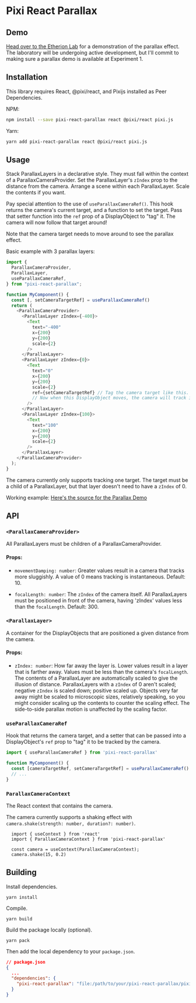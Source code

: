 # Pixi React Parallax

## Demo

[Head over to the Etherion Lab](https://lab.etherion.app/experiment1) for a demonstration of the parallax effect. The laboratory will be undergoing active development, but I'll commit to making sure a parallax demo is available at Experiment 1.

## Installation

This library requires React, @pixi/react, and Pixijs installed as Peer Dependencies.

NPM:

```bash
npm install --save pixi-react-parallax react @pixi/react pixi.js
```

Yarn:

```bash
yarn add pixi-react-parallax react @pixi/react pixi.js
```

## Usage

Stack ParallaxLayers in a declarative style. They must fall within the context of a ParallaxCameraProvider. Set the ParallaxLayer's `zIndex` prop to the distance from the camera. Arrange a scene within each ParallaxLayer. Scale the contents if you want.

Pay special attention to the use of `useParallaxCameraRef()`. This hook returns the camera's current target, and a function to set the target. Pass that setter function into the `ref` prop of a DisplayObject to "tag" it. The camera will now follow that target around!

Note that the camera target needs to move around to see the parallax effect.

Basic example with 3 parallax layers:

```ts
import {
  ParallaxCameraProvider,
  ParallaxLayer,
  useParallaxCameraRef,
} from "pixi-react-parallax";

function MyComponent() {
  const [, setCameraTargetRef] = useParallaxCameraRef()
  return (
    <ParallaxCameraProvider>
      <ParallaxLayer zIndex={-400}>
        <Text
          text="-400"
          x={200}
          y={200}
          scale={2}
        />
      </ParallaxLayer>
      <ParallaxLayer zIndex={0}>
        <Text
          text="0"
          x={200}
          y={200}
          scale={2}
          ref={setCameraTargetRef} // Tag the camera target like this.
          // Now when this DisplayObject moves, the camera will track it.
        />
      </ParallaxLayer>
      <ParallaxLayer zIndex={100}>
        <Text
          text="100"
          x={200}
          y={200}
          scale={2}
        />
      </ParallaxLayer>
    </ParallaxCameraProvider>
  );
}
```

The camera currently only supports tracking one target. The target must be a child of a ParallaxLayer, but that layer doesn't need to have a `zIndex` of 0.

Working example: [Here's the source for the Parallax Demo](https://github.com/Azaeres/etherion-lab/blob/main/src/components/scenes/Experiment1/index.tsx)

## API

### `<ParallaxCameraProvider>`

All ParallaxLayers must be children of a ParallaxCameraProvider.

#### Props:
- `movementDamping: number`: Greater values result in a camera that tracks more sluggishly. A value of 0 means tracking is instantaneous. Default: 10. 

- `focalLength: number`: The `zIndex` of the camera itself. All ParallaxLayers must be positioned in front of the camera, having 'zIndex' values less than the `focalLength`. Default: 300.

### `<ParallaxLayer>`

A container for the DisplayObjects that are positioned a given distance from the camera.

#### Props:

- `zIndex: number`: How far away the layer is. Lower values result in a layer that is farther away. Values must be less than the camera's `focalLength`. The contents of a ParallaxLayer are automatically scaled to give the illusion of distance. ParallaxLayers with a `zIndex` of 0 aren't scaled; negative `zIndex` is scaled down; positive scaled up. Objects very far away might be scaled to microscopic sizes, relatively speaking, so you might consider scaling up the contents to counter the scaling effect. The side-to-side parallax motion is unaffected by the scaling factor.

### `useParallaxCameraRef`

Hook that returns the camera target, and a setter that can be passed into a DisplayObject's `ref` prop to "tag" it to be tracked by the camera.

```ts
import { useParallaxCameraRef } from 'pixi-react-parallax'

function MyComponent() {
  const [cameraTargetRef, setCameraTargetRef] = useParallaxCameraRef()
  // ...
}
```

### `ParallaxCameraContext`

The React context that contains the camera.

The camera currently supports a shaking effect with `camera.shake(strength: number, duration?: number)`.

```
  import { useContext } from 'react'
  import { ParallaxCameraContext } from 'pixi-react-parallax'

  const camera = useContext(ParallaxCameraContext);
  camera.shake(15, 0.2)

```

## Building

Install dependencies.

```
yarn install
```

Compile.

```
yarn build
```

Build the package locally (optional).

```
yarn pack
```

Then add the local dependency to your `package.json`.

```json
// package.json
{
  ...
  "dependencies": {
    "pixi-react-parallax": "file:/path/to/your/pixi-react-parallax/pixi-react-parallax-v1.0.10.tgz"
  }
}
```
